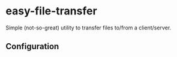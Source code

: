 # easy-file-transfer
Simple (not-so-great) utility to transfer files to/from a client/server.

## Configuration